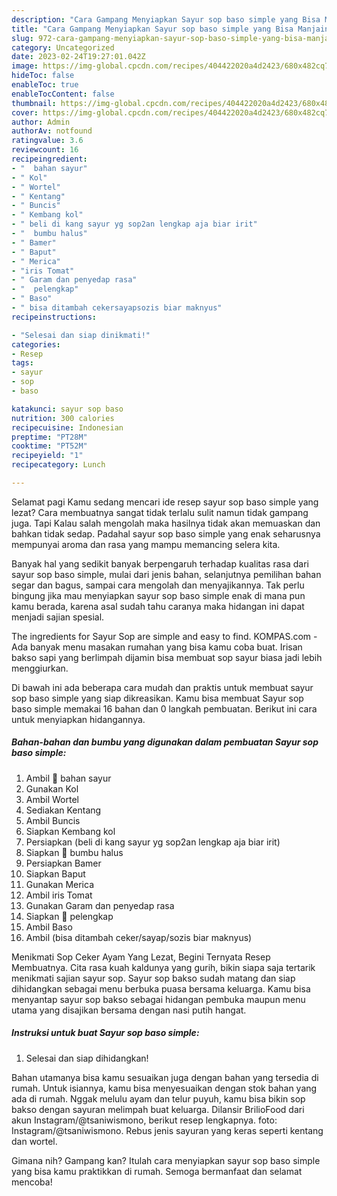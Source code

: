 ```yaml
---
description: "Cara Gampang Menyiapkan Sayur sop baso simple yang Bisa Manjain Lidah, Buat Buka Puasa}"
title: "Cara Gampang Menyiapkan Sayur sop baso simple yang Bisa Manjain Lidah, Buat Buka Puasa}"
slug: 972-cara-gampang-menyiapkan-sayur-sop-baso-simple-yang-bisa-manjain-lidah-buat-buka-puasa
category: Uncategorized
date: 2023-02-24T19:27:01.042Z
image: https://img-global.cpcdn.com/recipes/404422020a4d2423/680x482cq70/sayur-sop-baso-simple-foto-resep-utama.jpg
hideToc: false
enableToc: true
enableTocContent: false
thumbnail: https://img-global.cpcdn.com/recipes/404422020a4d2423/680x482cq70/sayur-sop-baso-simple-foto-resep-utama.jpg
cover: https://img-global.cpcdn.com/recipes/404422020a4d2423/680x482cq70/sayur-sop-baso-simple-foto-resep-utama.jpg
author: Admin
authorAv: notfound
ratingvalue: 3.6
reviewcount: 16
recipeingredient:
- "  bahan sayur"
- " Kol"
- " Wortel"
- " Kentang"
- " Buncis"
- " Kembang kol"
- " beli di kang sayur yg sop2an lengkap aja biar irit"
- "  bumbu halus"
- " Bamer"
- " Baput"
- " Merica"
- "iris Tomat"
- " Garam dan penyedap rasa"
- "  pelengkap"
- " Baso"
- " bisa ditambah cekersayapsozis biar maknyus"
recipeinstructions:

- "Selesai dan siap dinikmati!"
categories:
- Resep
tags:
- sayur
- sop
- baso

katakunci: sayur sop baso 
nutrition: 300 calories
recipecuisine: Indonesian
preptime: "PT28M"
cooktime: "PT52M"
recipeyield: "1"
recipecategory: Lunch

---
```



Selamat pagi Kamu sedang mencari ide resep sayur sop baso simple yang lezat? Cara membuatnya sangat tidak terlalu sulit namun tidak gampang juga. Tapi Kalau salah mengolah maka hasilnya tidak akan memuaskan dan bahkan tidak sedap. Padahal sayur sop baso simple yang enak seharusnya mempunyai aroma dan rasa yang mampu memancing selera kita.


Banyak hal yang sedikit banyak berpengaruh terhadap kualitas rasa dari sayur sop baso simple, mulai dari jenis bahan, selanjutnya pemilihan bahan segar dan bagus, sampai cara mengolah dan menyajikannya. Tak perlu bingung jika mau menyiapkan sayur sop baso simple enak di mana pun kamu berada, karena asal sudah tahu caranya maka hidangan ini dapat menjadi sajian spesial.

The ingredients for Sayur Sop are simple and easy to find. KOMPAS.com - Ada banyak menu masakan rumahan yang bisa kamu coba buat. Irisan bakso sapi yang berlimpah dijamin bisa membuat sop sayur biasa jadi lebih menggiurkan.


Di bawah ini ada beberapa cara mudah dan praktis untuk membuat sayur sop baso simple yang siap dikreasikan. Kamu bisa membuat Sayur sop baso simple memakai 16 bahan dan 0 langkah pembuatan. Berikut ini cara untuk menyiapkan hidangannya.

<!--inarticleads1-->

##### Bahan-bahan dan bumbu yang digunakan dalam pembuatan Sayur sop baso simple:

1. Ambil  💚 bahan sayur
1. Gunakan  Kol
1. Ambil  Wortel
1. Sediakan  Kentang
1. Ambil  Buncis
1. Siapkan  Kembang kol
1. Persiapkan  (beli di kang sayur yg sop2an lengkap aja biar irit)
1. Siapkan  💚 bumbu halus
1. Persiapkan  Bamer
1. Siapkan  Baput
1. Gunakan  Merica
1. Ambil iris Tomat
1. Gunakan  Garam dan penyedap rasa
1. Siapkan  💚 pelengkap
1. Ambil  Baso
1. Ambil  (bisa ditambah ceker/sayap/sozis biar maknyus)


Menikmati Sop Ceker Ayam Yang Lezat, Begini Ternyata Resep Membuatnya. Cita rasa kuah kaldunya yang gurih, bikin siapa saja tertarik menikmati sajian sayur sop. Sayur sop bakso sudah matang dan siap dihidangkan sebagai menu berbuka puasa bersama keluarga. Kamu bisa menyantap sayur sop bakso sebagai hidangan pembuka maupun menu utama yang disajikan bersama dengan nasi putih hangat. 

<!--inarticleads2-->

##### Instruksi untuk buat Sayur sop baso simple:


1. Selesai dan siap dihidangkan!

Bahan utamanya bisa kamu sesuaikan juga dengan bahan yang tersedia di rumah. Untuk isiannya, kamu bisa menyesuaikan dengan stok bahan yang ada di rumah. Nggak melulu ayam dan telur puyuh, kamu bisa bikin sop bakso dengan sayuran melimpah buat keluarga. Dilansir BrilioFood dari akun Instagram/@tsaniwismono, berikut resep lengkapnya. foto: Instagram/@tsaniwismono. Rebus jenis sayuran yang keras seperti kentang dan wortel. 

Gimana nih? Gampang kan? Itulah cara menyiapkan sayur sop baso simple yang bisa kamu praktikkan di rumah. Semoga bermanfaat dan selamat mencoba!
